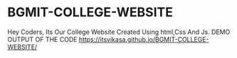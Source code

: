 # BGMIT-COLLEGE-WEBSITE
Hey Coders, Its Our College Website Created Using html,Css And Js.
DEMO OUTPUT OF THE CODE https://itsvikasa.github.io/BGMIT-COLLEGE-WEBSITE/
